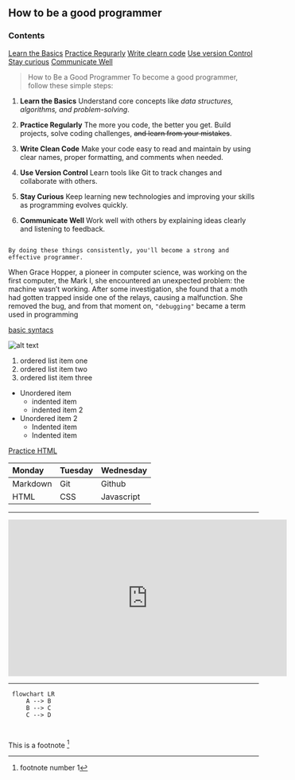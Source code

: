 ## How to be a good programmer
 ### Contents

[Learn the Basics](Learn-the-Basics)
[Practice Regurarly](Practice-Regurarly)
[Write clearn code](Write-clean-code)
[Use version Control](Use-Version)
[Stay curious](Stay-Curious)
[Communicate Well](Communicate-Well)

> How to Be a Good Programmer
To become a good programmer, follow these simple steps:

1. **Learn the Basics**
Understand core concepts like *data structures, algorithms, and problem-solving*.

2. **Practice Regularly**
The more you code, the better you get. Build projects, solve coding challenges, ~~and learn from your mistakes~~.

3. **Write Clean Code**
Make your code easy to read and maintain by using clear names, proper formatting, and comments when needed.

4. **Use Version Control**
Learn tools like Git to track changes and collaborate with others.

5. **Stay Curious**
Keep learning new technologies and improving your skills as programming evolves quickly.

6. **Communicate Well**
Work well with others by explaining ideas clearly and listening to feedback.
```

By doing these things consistently, you'll become a strong and effective programmer.

```


When Grace Hopper, a pioneer in computer science, was working on the first computer, the Mark I, she encountered an unexpected problem: the machine wasn’t working. After some investigation, she found that a moth had gotten trapped inside one of the relays, causing a malfunction. She removed the bug, and from that moment on, `"debugging"` became a term used in programming

[basic syntacs](https://www.markdownguide.org/basic-syntax/)

![alt text](codingcat.avif)


1. ordered list item one
2. ordered list item two
3. ordered list item three

- Unordered item
    -  indented item
    - indented item 2
- Unordered item 2
    - Indented item
    - Indented item
   


   




[Practice HTML](https://www.w3schools.com/html/)

| Monday |  Tuesday  | Wednesday  |
:--------|:----------|:-----------|
|Markdown  | Git |      Github|
HTML      |CSS |     Javascript|

------------
<iframe width="560" height="315" src="https://www.youtube.com/embed/it1rTvBcfRg" frameborder="0" allowfullscreen></iframe>


---


```mermaid
 flowchart LR
     A --> B 
     B --> C
     C --> D

 
```

This is a footnote [^1]





[^1]: footnote number 1
    
[^2]: footnote number 2
